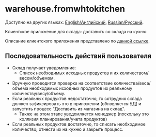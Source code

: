 # warehouse.fromwhtokitchen

Доступно на других языках: [English/Английский](warehouse.fromwhtokitchen.md), [Russian/Русский](warehouse.fromwhtokitchen.ru.md). 

Клиентское приложение для склада: доставить со склада на кухню

Описание клиентского приложения представлено по [данной ссылке](../warehouseclient.ru.md).

## Последовательность действий пользователя

- Склад получает уведомление: 
    - Список необходимых исходных продуктов и их количеством/весом/объемом.
- Вручную проводится проверка на соответствие количества/веса/объема необходимых исходных продуктов их реальному количеству/весу/объему.
- Если реальных продуктов недостаточно, то сотрудник склада должен зафиксировать это в приложении (обновляется БД) и запустить процесс "Доставить из магазина на склад".
    - Также на этом этапе уведомляется менеджер (поскольку это коллизия планирования/учета продуктов)
- Если реальных продуктов достаточно, то списать необходимое количество, отнести их на кухню и закрыть процесс.
